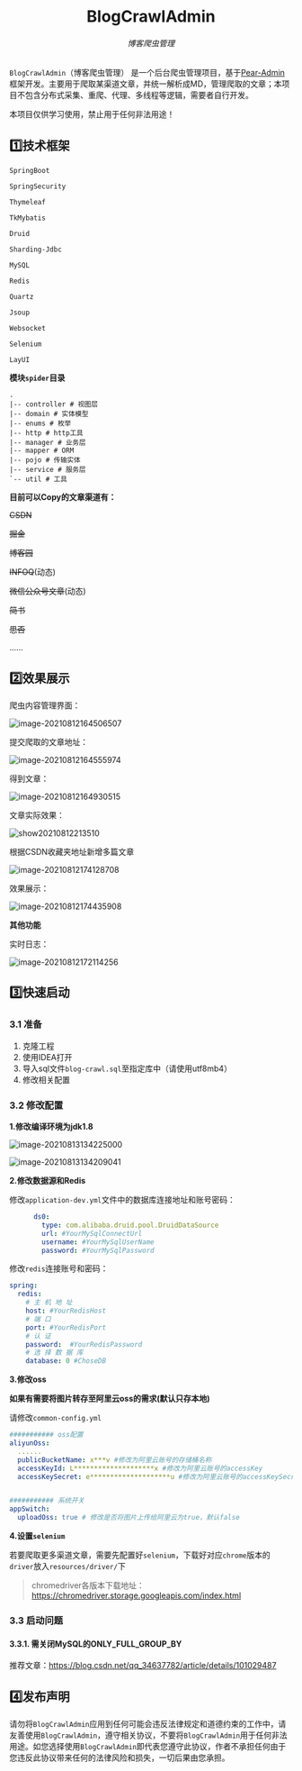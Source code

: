 <h1 align="center">BlogCrawlAdmin</h1>

<h6 align="center">博客爬虫管理</h6>



`BlogCrawlAdmin`（博客爬虫管理） 是一个后台爬虫管理项目，基于[Pear-Admin](https://gitee.com/pear-admin/Pear-Admin-Layui)框架开发。主要用于爬取某渠道文章，并统一解析成MD，管理爬取的文章；本项目不包含分布式采集、重爬、代理、多线程等逻辑，需要者自行开发。

本项目仅供学习使用，禁止用于任何非法用途！



## 1️⃣技术框架

```
SpringBoot

SpringSecurity

Thymeleaf

TkMybatis

Druid

Sharding-Jdbc

MySQL

Redis

Quartz

Jsoup

Websocket

Selenium

LayUI

```

**模块`spider`目录**

```shell
.
|-- controller # 视图层
|-- domain # 实体模型
|-- enums # 枚举
|-- http # http工具
|-- manager # 业务层
|-- mapper # ORM
|-- pojo # 传输实体
|-- service # 服务层
`-- util # 工具

```



**目前可以Copy的文章渠道有：**

~~CSDN~~

~~掘金~~

~~博客园~~

~~INFOQ~~(动态)

~~微信公众号文章~~(动态)

~~简书~~

~~思否~~

......



## 2️⃣效果展示

爬虫内容管理界面：

![image-20210812164506507](images.assets/image-20210812164506507.png)

提交爬取的文章地址：

![image-20210812164555974](images.assets/image-20210812164555974.png)

得到文章：

![image-20210812164930515](images.assets/image-20210812164930515.png)

文章实际效果：

![show20210812213510](images.assets/image-show20210812213510.gif)



根据CSDN收藏夹地址新增多篇文章

![image-20210812174128708](images.assets/image-20210812174128708.png)

效果展示：

![image-20210812174435908](images.assets/image-20210812174435908.png)



**其他功能**

实时日志：

![image-20210812172114256](images.assets/image-20210812172114256.png)





## 3️⃣快速启动



### 3.1 准备

1. 克隆工程
2. 使用IDEA打开
3. 导入sql文件`blog-crawl.sql`至指定库中（请使用utf8mb4）
4. 修改相关配置



### 3.2 修改配置



**1.修改编译环境为jdk1.8**

![image-20210813134225000](images.assets/image-20210813134225000.png)

![image-20210813134209041](images.assets/image-20210813134209041.png)



**2.修改数据源和Redis**

修改`application-dev.yml`文件中的数据库连接地址和账号密码：

```yaml
      ds0:
        type: com.alibaba.druid.pool.DruidDataSource
        url: #YourMySqlConnectUrl
        username: #YourMySqlUserName
        password: #YourMySqlPassword
```

修改`redis`连接账号和密码：

```yaml
spring:
  redis:
    # 主 机 地 址
    host: #YourRedisHost
    # 端 口
    port: #YourRedisPort
    # 认 证
    password:  #YourRedisPassword
    # 选 择 数 据 库
    database: 0 #ChoseDB
```





**3.修改oss**

**如果有需要将图片转存至阿里云oss的需求(默认只存本地)**

请修改`common-config.yml`

```yaml
########### oss配置
aliyunOss:
  ......
  publicBucketName: x***v #修改为阿里云账号的存储桶名称
  accessKeyId: L********************x #修改为阿里云账号的accessKey
  accessKeySecret: e********************u #修改为阿里云账号的accessKeySecret


########### 系统开关
appSwitch:
  uploadOss: true # 修改是否将图片上传给阿里云为true，默认false
```



**4.设置`selenium`**

若要爬取更多渠道文章，需要先配置好`selenium`，下载好对应`chrome`版本的`driver`放入`resources/driver/`下

>chromedriver各版本下载地址：
>https://chromedriver.storage.googleapis.com/index.html



### 3.3 启动问题



#### 3.3.1. 需关闭MySQL的ONLY_FULL_GROUP_BY

推荐文章：https://blog.csdn.net/qq_34637782/article/details/101029487



## 4️⃣发布声明

请勿将`BlogCrawlAdmin`应用到任何可能会违反法律规定和道德约束的工作中，请友善使用`BlogCrawlAdmin`，遵守相关协议，不要将`BlogCrawlAdmin`用于任何非法用途。如您选择使用`BlogCrawlAdmin`即代表您遵守此协议，作者不承担任何由于您违反此协议带来任何的法律风险和损失，一切后果由您承担。